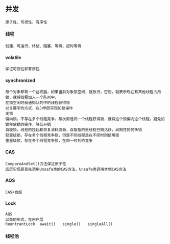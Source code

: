 ## 并发
    原子性、可视性、有序性
#### 线程
    创建、可运行、终结、阻塞、等待、超时等待
#### volatile
    保证可视性和有序性
#### synchronized
    每个对象都有一个监视器，如果当前对象锁空闲，就放行，否则，就表示现在有其他线程占用锁，就将线程加入一个队列中，
    在锁空闲时候通知队列中的线程获得锁
    以关键字的方式，在JVM层实现加锁操作
    无锁
    偏向锁，不存在多个线程竞争，每次都是同一个线程获得锁，就将这个锁偏向这个线程，避免加锁释放锁的操作，降低开销
    自旋锁，线程的挂起和恢复消耗资源，自旋指的是线程已知活跃，周期性的竞争锁
    轻量级锁，存在多个线程竞争锁，但是不同线程是在不同时刻使用锁
    重量级锁，存在多个线程竞争锁，在同一时刻的竞争

#### CAS
    CompareAndSet()方法保证原子性
    底层实现是首先调用Unsafe类的CAS方法，Unsafe类调用本地CAS方法
#### AQS
    CAS+自旋
#### Lock
    AQS
    以类的形式，在用户层
    ReentrantLock  await()   single()   singleAll()

#### 线程池